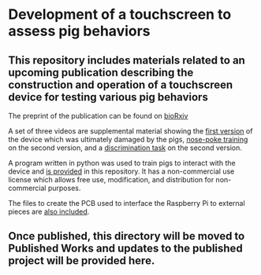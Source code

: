 # Development of a touchscreen to assess pig behaviors

## This repository includes materials related to an upcoming publication describing the construction and operation of a touchscreen device for testing various pig behaviors

The preprint of the publication can be found on [bioRxiv](LINK)

A set of three videos are supplemental material showing the [first version](<Supplemental Videos/S1.mp4>) of the device which was ultimately damaged by the pigs, [nose-poke training](<Supplemental Videos/S2.mp4>) on the second version, and a [discrimination task](<Supplemental Videos/S3.mp4>) on the second version.

A program written in python was used to train pigs to interact with the device and [is provided](<Programs and PCB/>) in this repository. It has a non-commercial use license which allows free use, modification, and distribution for non-commercial purposes.

The files to create the PCB used to interface the Raspberry Pi to external pieces are [also included](<Programs and PCB/>).

## Once published, this directory will be moved to Published Works and updates to the published project will be provided here.
